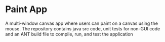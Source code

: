# Paint App
A multi-window canvas app where users can paint on a canvas using the mouse. The repository contains java src code, unit tests for non-GUI code and an ANT build file to compile, run, and test the application
